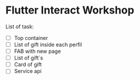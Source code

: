 # Flutter Interact Workshop

List of task:

- [ ] Top container
- [ ] List of gift inside each perfil
- [ ] FAB with new page
- [ ] List of gift´s 
- [ ] Card of gift
- [ ] Service api
